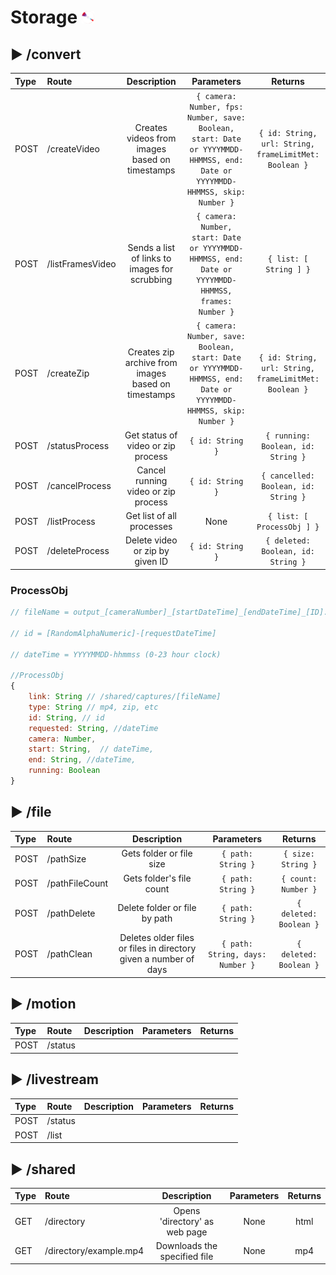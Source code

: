 # Storage <img src="../command/frontend/res/logo.png" alt="logo" width="20"/> 

## ▶ /convert

|Type|Route|Description|Parameters|Returns|
| :-|:- |:-:|:-:|:-:|
|POST|/createVideo|Creates videos from images based on timestamps|`{ camera: Number, fps: Number, save: Boolean, start: Date or YYYYMMDD-HHMMSS, end: Date or YYYYMMDD-HHMMSS, skip: Number }`|`{ id: String, url: String, frameLimitMet: Boolean }`|
|POST|/listFramesVideo|Sends a list of links to images for scrubbing|`{ camera: Number, start: Date or YYYYMMDD-HHMMSS, end: Date or YYYYMMDD-HHMMSS, frames: Number }`|`{ list: [ String ] }`|
|POST|/createZip|Creates zip archive from images based on timestamps|`{ camera: Number, save: Boolean, start: Date or YYYYMMDD-HHMMSS, end: Date or YYYYMMDD-HHMMSS, skip: Number }`|`{ id: String, url: String, frameLimitMet: Boolean }`|
|POST|/statusProcess|Get status of video or zip process|`{ id: String }`|`{ running: Boolean, id: String }`|
|POST|/cancelProcess|Cancel running video or zip process|`{ id: String }`|`{ cancelled: Boolean, id: String }`|
|POST|/listProcess|Get list of all processes|None|`{ list: [ ProcessObj ] }`|
|POST|/deleteProcess|Delete video or zip by given ID|`{ id: String }`|`{ deleted: Boolean, id: String }`|

### ProcessObj

```javascript
// fileName = output_[cameraNumber]_[startDateTime]_[endDateTime]_[ID].[type]

// id = [RandomAlphaNumeric]-[requestDateTime]

// dateTime = YYYYMMDD-hhmmss (0-23 hour clock)

//ProcessObj
{
    link: String // /shared/captures/[fileName]
    type: String // mp4, zip, etc
    id: String, // id
    requested: String, //dateTime
    camera: Number,
    start: String,  // dateTime,
    end: String, //dateTime,
    running: Boolean
}
```

## ▶ /file

|Type|Route|Description|Parameters|Returns|
| :-|:- |:-:|:-:|:-:|
|POST|/pathSize|Gets folder or file size|`{ path: String }`|`{ size: String }`|
|POST|/pathFileCount|Gets folder's file count|`{ path: String }`|`{ count: Number }`|
|POST|/pathDelete|Delete folder or file by path|`{ path: String }`|`{ deleted: Boolean }`|
|POST|/pathClean|Deletes older files or files in directory given a number of days|`{ path: String, days: Number }`|`{ deleted: Boolean }`|

## ▶ /motion

|Type|Route|Description|Parameters|Returns|
| :-|:- |:-:|:-:|:-:|
|POST|/status| | | |
## ▶ /livestream

|Type|Route|Description|Parameters|Returns|
| :-|:- |:-:|:-:|:-:|
|POST|/status| | | |
|POST|/list| | | |
## ▶ /shared

|Type|Route|Description|Parameters|Returns|
| :-|:- |:-:|:-:|:-:|
|GET|/directory|Opens 'directory' as web page|None|html|
|GET|/directory/example.mp4|Downloads the specified file|None|mp4|